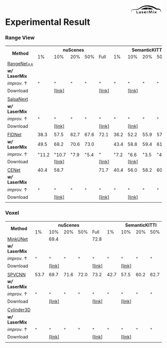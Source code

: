 <img src="../docs/figs/logo.png" align="right" width="20%">

# Experimental Result

### Range View

<table>
   <tr>
      <th rowspan="2">Method</th>
      <th colspan="5">nuScenes</th>
      <th colspan="5">SemanticKITTI</th>
      <th colspan="5">ScribbleKITTI</th>
   </tr>
   <tr>
      <td>1%</td> <td>10%</td> <td>20%</td> <td>50%</td> <td>Full</td>
      <td>1%</td> <td>10%</td> <td>20%</td> <td>50%</td> <td>Full</td>
      <td>1%</td> <td>10%</td> <td>20%</td> <td>50%</td> <td>Full</td>
   </tr>
   
   
   <tr>
      <td><a href="https://www.ipb.uni-bonn.de/wp-content/papercite-data/pdf/milioto2019iros.pdf">RangeNet++</a></td>
      <td> </td> <td> </td> <td> </td> <td> </td> <td> </td>
      <td> </td> <td> </td> <td> </td> <td> </td> <td> </td>
      <td> </td> <td> </td> <td> </td> <td> </td> <td> </td>
   </tr>
   <tr>
      <td><strong><i>w/</i> LaserMix</strong></td>
      <td> </td> <td> </td> <td> </td> <td> </td> <td> </td>
      <td> </td> <td> </td> <td> </td> <td> </td> <td> </td>
      <td> </td> <td> </td> <td> </td> <td> </td> <td> </td>
   </tr>
   <tr>
      <td><i>improv.</i> &#8593</td>
      <td><sup>+</sup></td> <td><sup>+</sup></td> <td><sup>+</sup></td> <td><sup>+</sup></td> <td><sup>+</sup></td>
      <td><sup>+</sup></td> <td><sup>+</sup></td> <td><sup>+</sup></td> <td><sup>+</sup></td> <td><sup>+</sup></td>
      <td><sup>+</sup></td> <td><sup>+</sup></td> <td><sup>+</sup></td> <td><sup>+</sup></td> <td><sup>+</sup></td>
   </tr>
   <tr>
      <td>Download</td>
      <td> </td> <td><a href="">[link]</a></td> <td> </td> <td> </td> <td><a href="">[link]</a></td>
      <td> </td> <td><a href="">[link]</a></td> <td> </td> <td> </td> <td><a href="">[link]</a></td>
      <td> </td> <td><a href="">[link]</a></td> <td> </td> <td> </td> <td><a href="">[link]</a></td>
   </tr>
   <tr>
      <td> </td>
      <td> </td> <td> </td> <td> </td> <td> </td> <td> </td>
      <td> </td> <td> </td> <td> </td> <td> </td> <td> </td>
      <td> </td> <td> </td> <td> </td> <td> </td> <td> </td>
   </tr>
   
   
   <tr>
      <td><a href="https://arxiv.org/abs/2003.03653">SalsaNext</a></td>
      <td> </td> <td> </td> <td> </td> <td> </td> <td> </td>
      <td> </td> <td> </td> <td> </td> <td> </td> <td> </td>
      <td> </td> <td> </td> <td> </td> <td> </td> <td> </td>
   </tr>
   <tr>
      <td><strong><i>w/</i> LaserMix</strong></td>
      <td> </td> <td> </td> <td> </td> <td> </td> <td> </td>
      <td> </td> <td> </td> <td> </td> <td> </td> <td> </td>
      <td> </td> <td> </td> <td> </td> <td> </td> <td> </td>
   </tr>
   <tr>
      <td><i>improv.</i> &#8593</td>
      <td><sup>+</sup></td> <td><sup>+</sup></td> <td><sup>+</sup></td> <td><sup>+</sup></td> <td><sup>+</sup></td>
      <td><sup>+</sup></td> <td><sup>+</sup></td> <td><sup>+</sup></td> <td><sup>+</sup></td> <td><sup>+</sup></td>
      <td><sup>+</sup></td> <td><sup>+</sup></td> <td><sup>+</sup></td> <td><sup>+</sup></td> <td><sup>+</sup></td>
   </tr>
   <tr>
      <td>Download</td>
      <td> </td> <td><a href="">[link]</a></td> <td> </td> <td> </td> <td><a href="">[link]</a></td>
      <td> </td> <td><a href="">[link]</a></td> <td> </td> <td> </td> <td><a href="">[link]</a></td>
      <td> </td> <td><a href="">[link]</a></td> <td> </td> <td> </td> <td><a href="">[link]</a></td>
   </tr>
   <tr>
      <td> </td>
      <td> </td> <td> </td> <td> </td> <td> </td> <td> </td>
      <td> </td> <td> </td> <td> </td> <td> </td> <td> </td>
      <td> </td> <td> </td> <td> </td> <td> </td> <td> </td>
   </tr>
   
   
   <tr>
      <td><a href="https://arxiv.org/abs/2109.03787">FIDNet</a></td>
      <td>38.3</td> <td>57.5</td> <td>62.7</td> <td>67.6</td> <td>72.1</td>
      <td>36.2</td> <td>52.2</td> <td>55.9</td> <td>57.2</td> <td>61.4</td>
      <td>33.1</td> <td>47.7</td> <td>49.9</td> <td>52.5</td> <td> </td>
   </tr>
   <tr>
      <td><strong><i>w/</i> LaserMix</strong></td>
      <td>49.5</td> <td>68.2</td> <td>70.6</td> <td>73.0</td> <td> </td>
      <td>43.4</td> <td>58.8</td> <td>59.4</td> <td>61.4</td> <td> </td>
      <td>38.3</td> <td>54.4</td> <td>55.6</td> <td>58.7</td> <td> </td>
   </tr>
   <tr>
      <td><i>improv.</i> &#8593</td>
      <td><sup>+</sup>11.2</td> <td><sup>+</sup>10.7</td> <td><sup>+</sup>7.9</td> <td><sup>+</sup>5.4</td> <td><sup>+</sup></td>
      <td><sup>+</sup>7.2</td> <td><sup>+</sup>6.6</td> <td><sup>+</sup>3.5</td> <td><sup>+</sup>4.2</td> <td><sup>+</sup></td>
      <td><sup>+</sup>5.2</td> <td><sup>+</sup>6.7</td> <td><sup>+</sup>5.7</td> <td><sup>+</sup>6.2</td> <td><sup>+</sup></td>
   </tr>
   <tr>
      <td>Download</td>
      <td> </td> <td><a href="">[link]</a></td> <td> </td> <td> </td> <td><a href="">[link]</a></td>
      <td> </td> <td><a href="">[link]</a></td> <td> </td> <td> </td> <td><a href="">[link]</a></td>
      <td> </td> <td><a href="">[link]</a></td> <td> </td> <td> </td> <td><a href="">[link]</a></td>
   </tr>
   <tr>
      <td> </td>
      <td> </td> <td> </td> <td> </td> <td> </td> <td> </td>
      <td> </td> <td> </td> <td> </td> <td> </td> <td> </td>
      <td> </td> <td> </td> <td> </td> <td> </td> <td> </td>
   </tr>
   
   
   <tr>
      <td><a href="https://arxiv.org/abs/2207.12691">CENet</a></td>
      <td>40.4</td> <td>58.7</td> <td> </td> <td> </td> <td>71.7</td>
      <td>40.4</td> <td>56.0</td> <td>58.2</td> <td>60.1</td> <td>62.9</td>
      <td> </td> <td> </td> <td> </td> <td> </td> <td> </td>
   </tr>
   <tr>
      <td><strong><i>w/</i> LaserMix</strong></td>
      <td> </td> <td> </td> <td> </td> <td> </td> <td> </td>
      <td> </td> <td> </td> <td> </td> <td> </td> <td> </td>
      <td> </td> <td> </td> <td> </td> <td> </td> <td> </td>
   </tr>
   <tr>
      <td><i>improv.</i> &#8593</td>
      <td><sup>+</sup></td> <td><sup>+</sup></td> <td><sup>+</sup></td> <td><sup>+</sup></td> <td><sup>+</sup></td>
      <td><sup>+</sup></td> <td><sup>+</sup></td> <td><sup>+</sup></td> <td><sup>+</sup></td> <td><sup>+</sup></td>
      <td><sup>+</sup></td> <td><sup>+</sup></td> <td><sup>+</sup></td> <td><sup>+</sup></td> <td><sup>+</sup></td>
   </tr>
   <tr>
      <td>Download</td>
      <td> </td> <td><a href="">[link]</a></td> <td> </td> <td> </td> <td><a href="">[link]</a></td>
      <td> </td> <td><a href="">[link]</a></td> <td> </td> <td> </td> <td><a href="">[link]</a></td>
      <td> </td> <td><a href="">[link]</a></td> <td> </td> <td> </td> <td><a href="">[link]</a></td>
   </tr>
   <tr>
      <td> </td>
      <td> </td> <td> </td> <td> </td> <td> </td> <td> </td>
      <td> </td> <td> </td> <td> </td> <td> </td> <td> </td>
      <td> </td> <td> </td> <td> </td> <td> </td> <td> </td>
   </tr>
   
</table>



### Voxel

<table>
   <tr>
      <th rowspan="2">Method</th>
      <th colspan="5">nuScenes</th>
      <th colspan="5">SemanticKITTI</th>
      <th colspan="5">ScribbleKITTI</th>
   </tr>
   <tr>
      <td>1%</td> <td>10%</td> <td>20%</td> <td>50%</td> <td>Full</td>
      <td>1%</td> <td>10%</td> <td>20%</td> <td>50%</td> <td>Full</td>
      <td>1%</td> <td>10%</td> <td>20%</td> <td>50%</td> <td>Full</td>
   </tr>
   
   
   <tr>
      <td><a href="https://github.com/NVIDIA/MinkowskiEngine">MinkUNet</a></td>
      <td> </td> <td>69.4</td> <td> </td> <td> </td> <td>72.8</td>
      <td> </td> <td> </td> <td> </td> <td> </td> <td>62.8</td>
      <td></td> <td></td> <td></td> <td></td> <td> </td>
   </tr>
   <tr>
      <td><strong><i>w/</i> LaserMix</strong></td>
      <td> </td> <td> </td> <td> </td> <td> </td> <td> </td>
      <td> </td> <td> </td> <td> </td> <td> </td> <td> </td>
      <td> </td> <td> </td> <td> </td> <td> </td> <td> </td>
   </tr>
   <tr>
      <td><i>improv.</i> &#8593</td>
      <td><sup>+</sup></td> <td><sup>+</sup></td> <td><sup>+</sup></td> <td><sup>+</sup></td> <td><sup>+</sup></td>
      <td><sup>+</sup></td> <td><sup>+</sup></td> <td><sup>+</sup></td> <td><sup>+</sup></td> <td><sup>+</sup></td>
      <td><sup>+</sup></td> <td><sup>+</sup></td> <td><sup>+</sup></td> <td><sup>+</sup></td> <td><sup>+</sup></td>
   </tr>
   <tr>
      <td>Download</td>
      <td> </td> <td><a href="">[link]</a></td> <td> </td> <td> </td> <td><a href="">[link]</a></td>
      <td> </td> <td><a href="">[link]</a></td> <td> </td> <td> </td> <td><a href="">[link]</a></td>
      <td> </td> <td><a href="">[link]</a></td> <td> </td> <td> </td> <td><a href="">[link]</a></td>
   </tr>
   <tr>
      <td> </td>
      <td> </td> <td> </td> <td> </td> <td> </td> <td> </td>
      <td> </td> <td> </td> <td> </td> <td> </td> <td> </td>
      <td> </td> <td> </td> <td> </td> <td> </td> <td> </td>
   </tr>
   
   
   <tr>
      <td><a href="https://arxiv.org/pdf/2007.16100">SPVCNN</a></td>
      <td>53.7</td> <td>69.7</td> <td>71.6</td> <td>72.0</td> <td>73.2</td>
      <td>42.7</td> <td>57.5</td> <td>60.2</td> <td>62.7</td> <td>63.2</td>
      <td>38.2</td> <td>53.8</td> <td> </td> <td> </td> <td>56.7</td>
   </tr>
   <tr>
      <td><strong><i>w/</i> LaserMix</strong></td>
      <td> </td> <td> </td> <td> </td> <td> </td> <td> </td>
      <td> </td> <td> </td> <td> </td> <td> </td> <td>65.8</td>
      <td> </td> <td> </td> <td> </td> <td> </td> <td> </td>
   </tr>
   <tr>
      <td><i>improv.</i> &#8593</td>
      <td><sup>+</sup></td> <td><sup>+</sup></td> <td><sup>+</sup></td> <td><sup>+</sup></td> <td><sup>+</sup></td>
      <td><sup>+</sup></td> <td><sup>+</sup></td> <td><sup>+</sup></td> <td><sup>+</sup></td> <td><sup>+</sup>2.6</td>
      <td><sup>+</sup></td> <td><sup>+</sup></td> <td><sup>+</sup></td> <td><sup>+</sup></td> <td><sup>+</sup></td>
   </tr>
   <tr>
      <td>Download</td>
      <td> </td> <td><a href="">[link]</a></td> <td> </td> <td> </td> <td><a href="">[link]</a></td>
      <td> </td> <td><a href="">[link]</a></td> <td> </td> <td> </td> <td><a href="">[link]</a></td>
      <td> </td> <td><a href="">[link]</a></td> <td> </td> <td> </td> <td><a href="">[link]</a></td>
   </tr>
   <tr>
      <td> </td>
      <td> </td> <td> </td> <td> </td> <td> </td> <td> </td>
      <td> </td> <td> </td> <td> </td> <td> </td> <td> </td>
      <td> </td> <td> </td> <td> </td> <td> </td> <td> </td>
   </tr>
   
   
   <tr>
      <td><a href="https://openaccess.thecvf.com/content/CVPR2021/papers/Zhu_Cylindrical_and_Asymmetrical_3D_Convolution_Networks_for_LiDAR_Segmentation_CVPR_2021_paper.pdf">Cylinder3D</a></td>
      <td> </td> <td> </td> <td> </td> <td> </td> <td> </td>
      <td> </td> <td> </td> <td> </td> <td> </td> <td> </td>
      <td> </td> <td> </td> <td> </td> <td> </td> <td> </td>
   </tr>
   <tr>
      <td><strong><i>w/</i> LaserMix</strong></td>
      <td> </td> <td> </td> <td> </td> <td> </td> <td> </td>
      <td> </td> <td> </td> <td> </td> <td> </td> <td> </td>
      <td> </td> <td> </td> <td> </td> <td> </td> <td> </td>
   </tr>
   <tr>
      <td><i>improv.</i> &#8593</td>
      <td><sup>+</sup></td> <td><sup>+</sup></td> <td><sup>+</sup></td> <td><sup>+</sup></td> <td><sup>+</sup></td>
      <td><sup>+</sup></td> <td><sup>+</sup></td> <td><sup>+</sup></td> <td><sup>+</sup></td> <td><sup>+</sup></td>
      <td><sup>+</sup></td> <td><sup>+</sup></td> <td><sup>+</sup></td> <td><sup>+</sup></td> <td><sup>+</sup></td>
   </tr>
   <tr>
      <td>Download</td>
      <td> </td> <td><a href="">[link]</a></td> <td> </td> <td> </td> <td><a href="">[link]</a></td>
      <td> </td> <td><a href="">[link]</a></td> <td> </td> <td> </td> <td><a href="">[link]</a></td>
      <td> </td> <td><a href="">[link]</a></td> <td> </td> <td> </td> <td><a href="">[link]</a></td>
   </tr>
   <tr>
      <td> </td>
      <td> </td> <td> </td> <td> </td> <td> </td> <td> </td>
      <td> </td> <td> </td> <td> </td> <td> </td> <td> </td>
      <td> </td> <td> </td> <td> </td> <td> </td> <td> </td>
   </tr>
</table>

